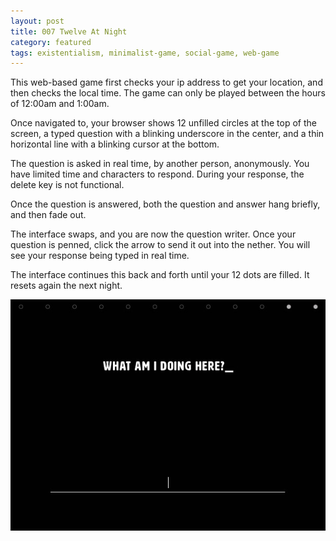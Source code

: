 ```yaml
---
layout: post
title: 007 Twelve At Night
category: featured
tags: existentialism, minimalist-game, social-game, web-game
---
```

This web-based game first checks your ip address to get your location, and then checks the local time.  The game can only be played between the hours of 12:00am and 1:00am.

Once navigated to, your browser shows 12 unfilled circles at the top of the screen, a typed question with a blinking underscore in the center, and a thin horizontal line with a blinking cursor at the bottom.

The question is asked in real time, by another person, anonymously. You have limited time and characters to respond.  During your response, the delete key is not functional.

Once the question is answered, both the question and answer hang briefly, and then fade out.

The interface swaps, and you are now the question writer. Once your question is penned, click the arrow to send it out into the nether.  You will see your response being typed in real time. 

The interface continues this back and forth until your 12 dots are filled.  It resets again the next night.

![twelve at night image](img/games/007_twelve_at_night.jpg "Twelve At Night")

